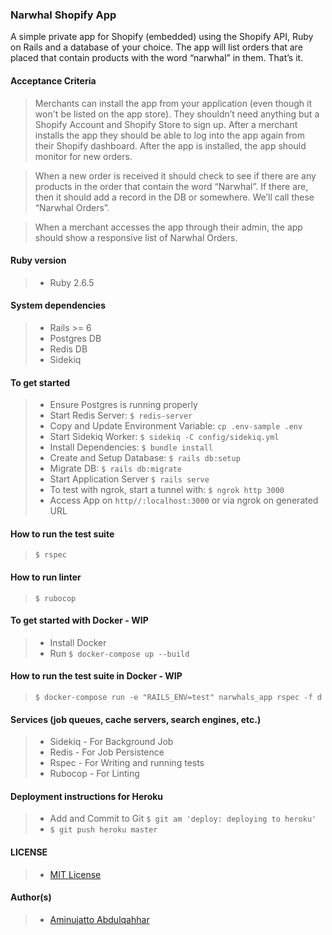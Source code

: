 ### Narwhal Shopify App

A simple private app for Shopify (embedded) using the Shopify API, Ruby on Rails and a database of your choice. The app will list orders that are placed that contain products with the word “narwhal” in them. That’s it.

#### Acceptance Criteria
> Merchants can install the app from your application (even though it won't be listed on the app store). They shouldn’t need anything but a Shopify Account and Shopify Store to sign up. After a merchant installs the app they should be able to log into the app again from their Shopify dashboard.
After the app is installed, the app should monitor for new orders.

> When a new order is received it should check to see if there are any products in the order that contain the word “Narwhal”. If there are, then it should add a record in the DB or somewhere. We’ll call these “Narwhal Orders”.

> When a merchant accesses the app through their admin, the app should show a responsive list of Narwhal Orders.

#### Ruby version
> - Ruby 2.6.5

#### System dependencies
> - Rails >= 6
> - Postgres DB
> - Redis DB
> - Sidekiq

#### To get started
> - Ensure Postgres is running properly
> - Start Redis Server: `$ redis-server`
> - Copy and Update Environment Variable: `cp .env-sample .env`
> - Start Sidekiq Worker: `$ sidekiq -C config/sidekiq.yml`
> - Install Dependencies: `$ bundle install`
> - Create and Setup Database: `$ rails db:setup`
> - Migrate DB: `$ rails db:migrate`
> - Start Application Server `$ rails serve`
> - To test with ngrok, start a tunnel with: `$ ngrok http 3000`
> - Access App on `http//:localhost:3000` or via ngrok on generated URL

#### How to run the test suite
>  `$ rspec`

#### How to run linter
>  `$ rubocop`

#### To get started with Docker - WIP
 > - Install Docker
 > - Run `$ docker-compose up --build`
 
 #### How to run the test suite in Docker - WIP
 > `$ docker-compose run -e "RAILS_ENV=test" narwhals_app rspec -f d`

#### Services (job queues, cache servers, search engines, etc.)
>- Sidekiq - For Background Job
>- Redis - For Job Persistence
>- Rspec - For Writing and running tests
>- Rubocop - For Linting

#### Deployment instructions for Heroku
> - Add and Commit to Git `$ git am 'deploy: deploying to heroku'`
> - `$ git push heroku master`

#### LICENSE
>- [MIT License](https://github.com/jattoabdul/andela-bootcamp-postit/blob/master/LICENSE)

#### Author(s)
>- [Aminujatto Abdulqahhar](https://github.com/jattoabdul)
